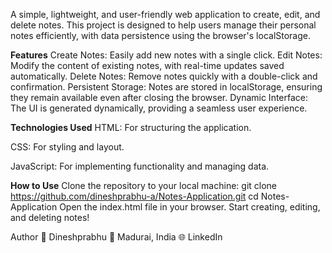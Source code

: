 A simple, lightweight, and user-friendly web application to create, edit, and delete notes. This project is designed to help users manage their personal notes efficiently, with data persistence using the browser's localStorage.

**Features**
Create Notes: Easily add new notes with a single click.
Edit Notes: Modify the content of existing notes, with real-time updates saved automatically.
Delete Notes: Remove notes quickly with a double-click and confirmation.
Persistent Storage: Notes are stored in localStorage, ensuring they remain available even after closing the browser.
Dynamic Interface: The UI is generated dynamically, providing a seamless user experience.

**Technologies Used**
HTML: For structuring the application.

CSS: For styling and layout.

JavaScript: For implementing functionality and managing data.

**How to Use**
Clone the repository to your local machine:
git clone https://github.com/dineshprabhu-a/Notes-Application.git
cd Notes-Application
Open the index.html file in your browser.
Start creating, editing, and deleting notes!

Author
👤 Dineshprabhu
📍 Madurai, India
🌐 LinkedIn
